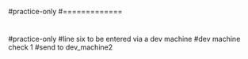 #practice-only
#=============
#
#practice-only
#line six to be entered via a dev machine
#dev machine check 1
#send to dev_machine2
